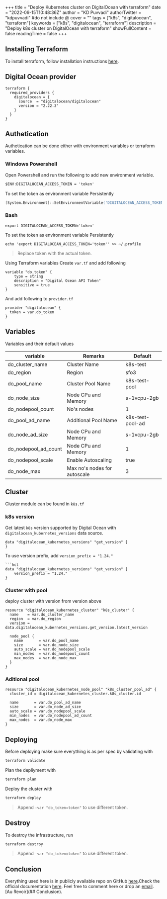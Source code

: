 +++
title = "Deploy Kubernetes cluster on DigitalOcean with terraform"
date = "2022-09-15T10:48:36Z"
author = "KD Puvvadi"
authorTwitter = "kdpuvvadi" #do not include @
cover = ""
tags = ["k8s", "digitalocean", "terraform"]
keywords = ["k8s", "digitalocean", "terraform"]
description = "Deploy k8s cluster on DigitalOcean with terraform"
showFullContent = false
readingTime = false
+++

## Installing Terraform

To install terraform, follow installation instructions [here](/posts/terraform-azure-getting-started#installing-terraform).

## Digital Ocean provider

```hcl
terraform {
  required_providers {
    digitalocean = {
      source  = "digitalocean/digitalocean"
      version = "2.22.3"
    }
  }
}
```

## Authetication

Authetication can be done either with environment variables or terraform variables.

### Windows Powershell

Open Powershell and run the following to add new environment variable.

```ps
$ENV:DIGITALOCEAN_ACCESS_TOKEN = 'token'
```

To set the token as environment variable Persistently

```ps
[System.Environment]::SetEnvironmentVariable('DIGITALOCEAN_ACCESS_TOKEN','token')
```

### Bash

```shell
export DIGITALOCEAN_ACCESS_TOKEN='token'
```

To set the token as environment variable Persistently

```shelll
echo 'export DIGITALOCEAN_ACCESS_TOKEN='token'' >> ~/.profile
```

> Replace token with the actual token.

Using Terraform variables
Create `var.tf` and add following

```hcl
variable "do_token" {
    type = string
    description = "Digital Ocean API Token"
    sensitive = true
}
```

And add following to `provider.tf`

```hcl
provider "digitalocean" {
  token = var.do_token
}
```

## Variables

Variables and their default values

| variable             | Remarks                      | Default          |
|----------------------|------------------------------|------------------|
| do_cluster_name      | Cluster Name                 | k8s-test         |
| do_region            | Region                       | sfo3             |
| do_pool_name         | Cluster Pool Name            | k8s-test-pool    |
| do_node_size         | Node CPu and Memory          | s-1vcpu-2gb      |
| do_nodepool_count    | No's nodes                   | 1                |
| do_pool_ad_name      | Additional Pool Name         | k8s-test-pool-ad |
| do_node_ad_size      | Node CPu and Memory          | s-1vcpu-2gb      |
| do_nodepool_ad_count | Node CPu and Memory          | 1                |
| do_nodepool_scale    | Enable Autoscaling           | true             |
| do_node_max          | Max no's nodes for autoscale | 3                |

## Cluster

Cluster module can be found in `k8s.tf`

### k8s version

Get latest `k8s` version supported by Digital Ocean with `digitalocean_kubernetes_versions` data source.

```hcl
data "digitalocean_kubernetes_versions" "get_version" {
}
```

To use version prefix, add `version_prefix = "1.24."`

```hcl
```hcl
data "digitalocean_kubernetes_versions" "get_version" {
    version_prefix = "1.24."
}
```

### Cluster with pool

deploy cluster with version from version above

```hcl
resource "digitalocean_kubernetes_cluster" "k8s_cluster" {
  name    = var.do_cluster_name
  region  = var.do_region
  version = data.digitalocean_kubernetes_versions.get_version.latest_version

  node_pool {
    name       = var.do_pool_name
    size       = var.do_node_size
    auto_scale = var.do_nodepool_scale
    min_nodes  = var.do_nodepool_count
    max_nodes  = var.do_node_max
  }
}
```

### Aditional pool

```hcl
resource "digitalocean_kubernetes_node_pool" "k8s_cluster_pool_ad" {
  cluster_id = digitalocean_kubernetes_cluster.k8s_cluster.id

  name       = var.do_pool_ad_name
  size       = var.do_node_ad_size
  auto_scale = var.do_nodepool_scale
  min_nodes  = var.do_nodepool_ad_count
  max_nodes  = var.do_node_max
}
```

## Deploying

Before deploying make sure everything is as per spec by validating with

```bash
terraform validate
```

Plan the depliyment with

```bash
terraform plan
```

Deploy the cluster with

```bash
terraform deploy
```

> Append `-var "do_token=token"` to use different token.

## Destroy

To destroy the infrastructure, run

```bash
terraform destroy
```

> Append `-var "do_token=token"` to use different token.

## Conclusion

Everything used here is in publicly available repo on GitHub [here](https://github.com/kdpuvvadi/digitalocean-k8s-terraform).Check the official documentation [here](https://registry.terraform.io/providers/digitalocean/digitalocean/latest/docs). Feel free to comment here or drop an [email](/contact). [Au Revoir](## Conclusion).

